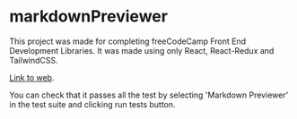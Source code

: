 # markdownPreviewer
This project was made for completing freeCodeCamp Front End Development Libraries. It was made using only React, React-Redux and TailwindCSS.

[Link to web](https://matiastk.github.io/markdownPreviewer).

You can check that it passes all the test by selecting 'Markdown Previewer' in the test suite and clicking run tests button.

